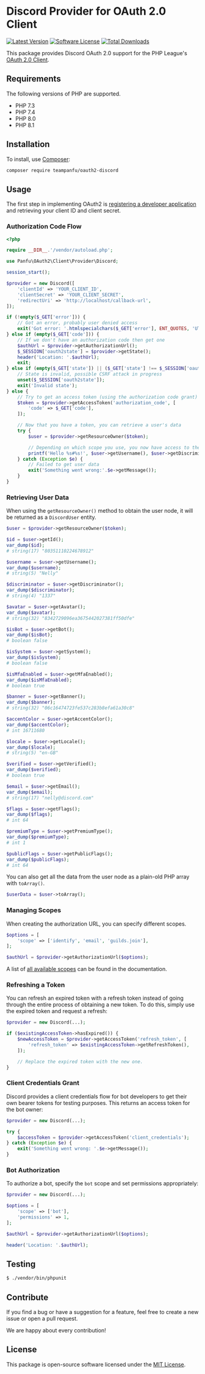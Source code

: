 # Discord Provider for OAuth 2.0 Client

[![Latest Version](https://img.shields.io/github/release/teampanfu/oauth2-discord.svg?style=flat-square)](https://github.com/teampanfu/oauth2-discord/releases)
[![Software License](https://img.shields.io/badge/license-MIT-brightgreen.svg?style=flat-square)](LICENSE.md)
[![Total Downloads](https://img.shields.io/packagist/dt/teampanfu/oauth2-discord.svg?style=flat-square)](https://packagist.org/packages/teampanfu/oauth2-discord)

This package provides Discord OAuth 2.0 support for the PHP League's [OAuth 2.0 Client](https://github.com/thephpleague/oauth2-client).

## Requirements

The following versions of PHP are supported.

- PHP 7.3
- PHP 7.4
- PHP 8.0
- PHP 8.1

## Installation

To install, use [Composer](https://getcomposer.org):

```sh
composer require teampanfu/oauth2-discord
```

## Usage

The first step in implementing OAuth2 is [registering a developer application](https://discord.com/developers/applications) and retrieving your client ID and client secret.

### Authorization Code Flow

```php
<?php

require __DIR__.'/vendor/autoload.php';

use Panfu\OAuth2\Client\Provider\Discord;

session_start();

$provider = new Discord([
    'clientId' => 'YOUR_CLIENT_ID',
    'clientSecret' => 'YOUR_CLIENT_SECRET',
    'redirectUri' => 'http://localhost/callback-url',
]);

if (!empty($_GET['error'])) {
    // Got an error, probably user denied access
    exit('Got error: '.htmlspecialchars($_GET['error'], ENT_QUOTES, 'UTF-8'));
} else if (empty($_GET['code'])) {
    // If we don't have an authorization code then get one
    $authUrl = $provider->getAuthorizationUrl();
    $_SESSION['oauth2state'] = $provider->getState();
    header('Location: '.$authUrl);
    exit;
} else if (empty($_GET['state']) || ($_GET['state'] !== $_SESSION['oauth2state'])) {
    // State is invalid, possible CSRF attack in progress
    unset($_SESSION['oauth2state']);
    exit('Invalid state');
} else {
    // Try to get an access token (using the authorization code grant)
    $token = $provider->getAccessToken('authorization_code', [
        'code' => $_GET['code'],
    ]);

    // Now that you have a token, you can retrieve a user's data
    try {
        $user = $provider->getResourceOwner($token);

        // Depending on which scope you use, you now have access to the user data
        printf('Hello %s#%s!', $user->getUsername(), $user->getDiscriminator());
    } catch (Exception $e) {
        // Failed to get user data
        exit('Something went wrong:'.$e->getMessage());
    }
}
```

### Retrieving User Data

When using the `getResourceOwner()` method to obtain the user node, it will be returned as a `DiscordUser` entity.

```php
$user = $provider->getResourceOwner($token);

$id = $user->getId();
var_dump($id);
# string(17) "80351110224678912"

$username = $user->getUsername();
var_dump($username);
# string(5) "Nelly"

$discriminator = $user->getDiscriminator();
var_dump($discriminator);
# string(4) "1337"

$avatar = $user->getAvatar();
var_dump($avatar);
# string(32) "8342729096ea3675442027381ff50dfe"

$isBot = $user->getBot();
var_dump($isBot);
# boolean false

$isSystem = $user->getSystem();
var_dump($isSystem);
# boolean false

$isMfaEnabled = $user->getMfaEnabled();
var_dump($isMfaEnabled);
# boolean true

$banner = $user->getBanner();
var_dump($banner);
# string(32) "06c16474723fe537c283b8efa61a30c8"

$accentColor = $user->getAccentColor();
var_dump($accentColor);
# int 16711680

$locale = $user->getLocale();
var_dump($locale);
# string(5) "en-GB"

$verified = $user->getVerified();
var_dump($verified);
# boolean true

$email = $user->getEmail();
var_dump($email);
# string(17) "nelly@discord.com"

$flags = $user->getFlags();
var_dump($flags);
# int 64

$premiumType = $user->getPremiumType();
var_dump($premiumType);
# int 1

$publicFlags = $user->getPublicFlags();
var_dump($publicFlags);
# int 64
```

You can also get all the data from the user node as a plain-old PHP array with `toArray()`.

```php
$userData = $user->toArray();
```

### Managing Scopes

When creating the authorization URL, you can specify different scopes.

```php
$options = [
    'scope' => ['identify', 'email', 'guilds.join'],
];

$authUrl = $provider->getAuthorizationUrl($options);
```

A list of [all available scopes](https://discord.com/developers/docs/topics/oauth2#shared-resources-oauth2-scopes) can be found in the documentation.

### Refreshing a Token

You can refresh an expired token with a refresh token instead of going through the entire process of obtaining a new token. To do this, simply use the expired token and request a refresh:

```php
$provider = new Discord(...);

if ($existingAccessToken->hasExpired()) {
    $newAccessToken = $provider->getAccessToken('refresh_token', [
        'refresh_token' => $existingAccessToken->getRefreshToken(),
    ]);

    // Replace the expired token with the new one.
}
```

### Client Credentials Grant

Discord provides a client credentials flow for bot developers to get their own bearer tokens for testing purposes. This returns an access token for the bot owner:

```php
$provider = new Discord(...);

try {
    $accessToken = $provider->getAccessToken('client_credentials');
} catch (Exception $e) {
    exit('Something went wrong: '.$e->getMessage());
}
```

### Bot Authorization

To authorize a bot, specify the `bot` scope and set permissions appropriately:

```php
$provider = new Discord(...);

$options = [
    'scope' => ['bot'],
    'permissions' => 1,
];

$authUrl = $provider->getAuthorizationUrl($options);

header('Location: '.$authUrl);
```

## Testing

```sh
$ ./vendor/bin/phpunit
```

## Contribute

If you find a bug or have a suggestion for a feature, feel free to create a new issue or open a pull request.

We are happy about every contribution!

## License

This package is open-source software licensed under the [MIT License](LICENSE).
